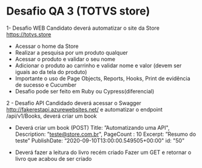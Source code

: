 # Desafio QA 3 (TOTVS store)

1- Desafio WEB Candidato deverá automatizar o site da Store https://totvs.store

 - Acessar o home da Store
 - Realizar a pesquisa por um produto qualquer
 - Acessar o produto e validar o seu nome
 - Adicionar o produto ao carrinho e validar nome e valor (devem ser iguais ao da tela do produto)
 - Importante o uso de Page Objects, Reports, Hooks, Print de evidência de sucesso e Cucumber
 - Desafio pode ser feito em Ruby ou Cypress(diferencial)

2 - Desafio API Candidado deverá acessar o Swagger http://fakerestapi.azurewebsites.net/ e automatizar o endpoint /api/v1/Books, deverá criar um book

 - Deverá criar um book (POST) Title: ”Automatizando uma API", Description: ”teste@store.com.br", PageCount : 10 Excerpt: ”Resumo do teste” PublishDate: “2020-09-10T13:00:00.549505+00:00" id: "50"

 - Deverá fazer a leitura do livro recém criado Fazer um GET e retornar o livro que acabou de ser criado
